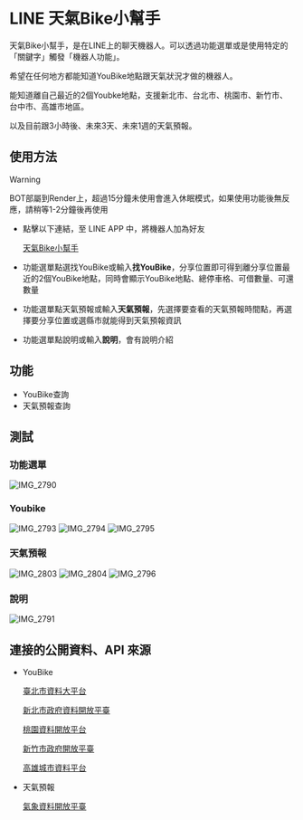 # LINE 天氣Bike小幫手
天氣Bike小幫手，是在LINE上的聊天機器人。可以透過功能選單或是使用特定的「關鍵字」觸發「機器人功能」。

希望在任何地方都能知道YouBike地點跟天氣狀況才做的機器人。

能知道離自己最近的2個Youbke地點，支援新北市、台北市、桃園市、新竹市、台中市、高雄市地區。

以及目前跟3小時後、未來3天、未來1週的天氣預報。

## 使用方法

> [!WARNING]
> BOT部屬到Render上，超過15分鐘未使用會進入休眠模式，如果使用功能後無反應，請稍等1-2分鐘後再使用

* 點擊以下連結，至 LINE APP 中，將機器人加為好友

  [天氣Bike小幫手](https://line.me/ti/p/@557hacup)

* 功能選單點選找YouBike或輸入**找YouBike**，分享位置即可得到離分享位置最近的2個YouBike地點，同時會顯示YouBike地點、總停車格、可借數量、可還數量

* 功能選單點天氣預報或輸入**天氣預報**，先選擇要查看的天氣預報時間點，再選擇要分享位置或選縣市就能得到天氣預報資訊

* 功能選單點說明或輸入**說明**，會有說明介紹 


## 功能
* YouBike查詢
* 天氣預報查詢

## 測試

### 功能選單
![IMG_2790](https://github.com/user-attachments/assets/e5632cac-3b4e-4ce9-abb0-953b3051ae3e)


###  Youbike
![IMG_2793](https://github.com/user-attachments/assets/6a7af8f8-9748-4efd-8cf3-e092219a208e)
![IMG_2794](https://github.com/user-attachments/assets/351e5817-a1da-4b5e-aa1c-9bf4adac5583)
![IMG_2795](https://github.com/user-attachments/assets/6cd3bb71-4864-46e9-b50d-ded1f23ffbcc)




### 天氣預報
![IMG_2803](https://github.com/user-attachments/assets/bb6e3e39-2378-49b6-a5e4-8228f41d4171)
![IMG_2804](https://github.com/user-attachments/assets/1584f0b8-783e-48d7-afc7-5c9c5ce63e73)
![IMG_2796](https://github.com/user-attachments/assets/d85355d2-743a-485c-9999-10af3ede743c)



### 說明
![IMG_2791](https://github.com/user-attachments/assets/a3247248-8ffe-48bc-86cc-61b7e77de90e)


## 連接的公開資料、API 來源
* YouBike
  
  [臺北市資料大平台](https://data.taipei/dataset/detail?id=c6bc8aed-557d-41d5-bfb1-8da24f78f2fb)
  
  [新北市政府資料開放平臺](https://data.ntpc.gov.tw/datasets/010e5b15-3823-4b20-b401-b1cf000550c5#headerApplication)

  [桃園資料開放平台](https://opendata.tycg.gov.tw/datalist/5ca2bfc7-9ace-4719-88ae-4034b9a5a55c)

  [新竹市政府開放平臺](https://opendata.hccg.gov.tw/OpenDataDetail.aspx?n=1&s=59)

  [高雄城市資料平台](https://api.kcg.gov.tw/ServiceList/Detail/b4dd9c40-9027-4125-8666-06bef1756092)

* 天氣預報
  
  [氣象資料開放平臺](https://opendata.cwa.gov.tw/index)
